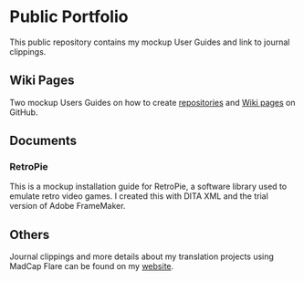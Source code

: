 # Public Portfolio
This public repository contains my mockup User Guides and link to journal clippings.
## Wiki Pages
Two mockup Users Guides on how to create [repositories](https://github.com/nguyetkhuc/Technical-Writing/wiki/How-to-create-a-repository-on-GitHub) and [Wiki pages](https://github.com/nguyetkhuc/Technical-Writing/wiki/How-to-create-a-new-Wiki-page-on-GitHub) on GitHub.
## Documents
### RetroPie
This is a mockup installation guide for RetroPie, a software library used to emulate retro video games. I created this with DITA XML and the trial version of Adobe FrameMaker.
## Others
Journal clippings and more details about my translation projects using MadCap Flare can be found on my [website](my-working-portfolio.com).
